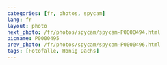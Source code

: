 ```yaml
---
categories: [fr, photos, spycam]
lang: fr
layout: photo
next_photo: /fr/photos/spycam/spycam-P0000494.html
picname: P0000495
prev_photo: /fr/photos/spycam/spycam-P0000496.html
tags: [Fotofalle, Honig Dachs]
---
```

